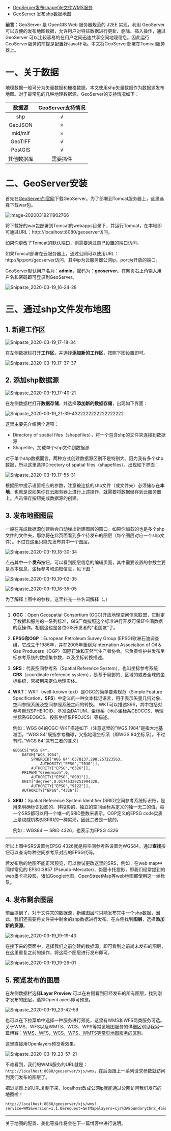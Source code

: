 - [GeoServer发布shapefile文件WMS服务](https://blog.csdn.net/qq_31832209/article/details/111559336)
- [GeoServer 发布shp数据地图](https://www.cnblogs.com/ssjxx98/p/12528688.html)

**前言**：GeoServer 是 OpenGIS Web 服务器规范的 J2EE 实现，利用 GeoServer  可以方便的发布地图数据，允许用户对特征数据进行更新、删除、插入操作，通过 GeoServer  可以比较容易的在用户之间迅速共享空间地理信息。因此运行GeoServer服务的前提是配置好Java环境。本文将GeoServer部署在Tomcat服务器上。

# 一、关于数据

地理数据一般可分为矢量数据和栅格数据，本文使用shp矢量数据作为数据源发布地图。对于最常见的几种地理数据源，GeoServer的支持情况如下：

|   数据源   | GeoServer支持情况 |
| :--------: | :---------------: |
|    shp     |         √         |
|  GeoJSON   |         ×         |
|  mid/mif   |         ×         |
|  GeoTIFF   |         √         |
|  PostGIS   |         √         |
| 其他数据库 |     需要插件      |

# 二、GeoServer安装

首先在[GeoServer的官网](http://geoserver.org/)下载GeoServer。为了部署到Tomcat服务器上，这里选择下载war包。

![image-20200319211902766](https://s1.ax1x.com/2020/03/20/86un7d.png)

将下载好的war包部署到Tomcat的webapps目录下，并运行Tomcat，在本地即可通过URL：http://localhost:8080/geoserver访问。

如果你更改了Tomcat的默认端口，则需要通过自己设置的端口访问。

如果Tomcat部署在云服务器上，通过公网可以使用URL：http://ip:port/geoserver访问，其中ip为云服务器公网ip，port为开放的端口。

GeoServer默认用户名为：**admin**，密码为：**geoserver**。在网页右上角输入用户名和密码即可登录到GeoServer。

![Snipaste_2020-03-19_16-24-28](https://s1.ax1x.com/2020/03/20/86um0H.png)

# 三、通过shp文件发布地图

## 1. 新建工作区

![Snipaste_2020-03-19_17-18-34](https://s1.ax1x.com/2020/03/20/86uene.png)

在左侧数据栏打开**工作区**，并选择**添加新的工作区**，按照下图设置即可。

![Snipaste_2020-03-19_17-37-37](https://s1.ax1x.com/2020/03/20/86uVXD.png)

## 2. 添加shp数据源

![Snipaste_2020-03-19_17-40-21](https://s1.ax1x.com/2020/03/20/86uE6O.png)

在左侧数据栏打开**数据存储**，并选择**添加新的数据存储**，出现如下界面：

![Snipaste_2020-03-19_21-39-4322222222222222222](https://s1.ax1x.com/2020/03/20/86uKAA.png)

这里主要先介绍两个选项：

- Directory of spatial files（shapefiles），将一个包含shp的文件夹连接到数据源
- Shapefile，加载单个shp文件到数据源

对于单个shp数据而言，两种方式创建数据源区别不是特别大。因为我有多个shp数据，所以这里选择Directory of spatial files（shapefiles）。出现如下界面：

![Snipaste_2020-03-19_17-55-31](https://s1.ax1x.com/2020/03/20/86uQht.png)

根据图中提示设置相应的参数，注意被连接的shp文件（或文件夹）必须储存在**本地**，也就是说如果你在云服务器上进行上述操作，就需要将数据储存到云服务器上。点击保存按钮完成数据源的创建。

## 3. 发布地图图层

一般在完成数据源创建后会自动弹出新建图层的窗口。如果你加载的也是多个shp文件的文件夹，那你将在此页面看到多个待发布的图层（每个图层对应一个shp文件）。不过在这里只能先发布其中一个图层。

![Snipaste_2020-03-19_18-30-34](https://s1.ax1x.com/2020/03/20/86u19P.png)

点击其中一个**发布**按钮，可以看到图层信息的编辑页面，其中需要设置的参数主要是基本信息、坐标参考和边框信息，见下图：

![Snipaste_2020-03-19_19-02-35](https://s1.ax1x.com/2020/03/20/86u31f.png)

![Snipaste_2020-03-19_18-35-05](https://s1.ax1x.com/2020/03/20/86uGjS.png)

为了解释上图中的参数，这里补充一些名词解释（。）

------

1. **OGC**：Open Geospatial Consortium (OGC)开放地理空间信息联盟，它制定了数据和服务的一系列标准，GIS厂商按照这个标准进行开发可保证空间数据的互操作。相信这也是各位GIS开发者的“老朋友”了。

2. **EPSG和OGP**：European Petroleum Survey Group  (EPSG)欧洲石油调查组，它成立于1986年，并在2005年重组为Internation Association of Oil &  Gas Producers（OGP）国际石油和天然气生产者协会。它负责维护并发布坐标参考系统的数据集参数，以及坐标转换描述。

3. **SRS**：代表空间参考系（Spatial Reference System），也叫坐标参考系统**CRS**（coordinate reference system），是基于局部的、区域的或者全球的坐标系统，常被用来定位地理实体。

4. **WKT**：WKT（well-known text）是OGC的简单要素规范（Simple Feature Specification，**SFS**）中定义的一种文本标记语言，用于表示矢量几何对象、空间参照系统及空间参照系统之间的转换。
    WKT可以描述SRS，其中包括对参考椭球SPHEROID、基准面DATUM、坐标系（地心坐标系GEOCCS、地理坐标系GEOGCS、投影坐标系PROJCS）等描述。

   例如：WGS 84的OGC-WKT描述如下（注意这里的“WGS 1984”是指大地基准面，“WGS 84”既指参考椭球，又指地理坐标系（即WGS 84坐标系）。不过有时，”WGS 84“兼有三者的含义）

   ```
   GEOGCS["WGS 84",
       DATUM["WGS_1984",
           SPHEROID["WGS 84",6378137,298.257223563,
               AUTHORITY["EPSG","7030"]],
           AUTHORITY["EPSG","6326"]],
       PRIMEM["Greenwich",0,
           AUTHORITY["EPSG","8901"]],
       UNIT["degree",0.01745329251994328,
           AUTHORITY["EPSG","9122"]],
       AUTHORITY["EPSG","4326"]]
   ```

5. **SRID**：Spatial Reference System Identifier  (SRID)空间参考系统标识符，是用来明确标识投影的、非投影的、独立的空间坐标系定义的独一无二的值。每一个SRS都可以用一个唯一的SRID整数来表示。OGP定义的EPSG code实质上是权威机构对SRID的一种实现，因此二者是一致的。

   例如：WGS84 — SRID 4326，也表示为EPSG 4326

------

所以上图中SRS设置为EPSG:4326就是将空间参考系设置为WGS84，通过**查找**按钮可以查询每种空间参考系对应的EPSG代码。

若发布后的地图不能正常预览，可以尝试更改这里的SRS，例如：在web map中同样常见的 EPSG:3857  (Pseudo-Mercator)，伪墨卡托投影，即我们经常提到的web墨卡托投影，诸如Google地图，OpenStreetMap等web地图都使用这一坐标系。

## 4.  发布剩余图层

前面提到了，对于文件夹的数据源，新建图层时只能发布其中一个shp数据，因此，我们还需要将文件夹中剩余的shp数据进行发布。在左侧找到**图层**，选择**添加新的资源**。

![Snipaste_2020-03-19_19-19-43](https://s1.ax1x.com/2020/03/20/86uYng.png)

在接下来的页面中，选择我们之前创建的数据源，即可看到之前尚未发布的图层，在这里重复之前的操作，将这两个图层进行发布即可。

![Snipaste_2020-03-19_19-26-01](https://s1.ax1x.com/2020/03/20/86utBQ.png)

## 5. 预览发布的图层

在左侧数据栏选择**Layer Preview** 可以在右侧看到已经发布的所有图层，找到刚才发布的图层，选择OpenLayers即可预览。

![Snipaste_2020-03-19_23-42-59](https://s1.ax1x.com/2020/03/20/86uN7j.png)

也可以在下拉菜单中选择一种服务进行预览，这里有WMS和WFS两类服务可选。关于WMS、WFS以及WMTS、WCS、WPS等常见地图服务的详细区别见我另一篇博客：[WMS、WFS、WCS、WPS、WMTS等常见地图服务的区别](https://blog.csdn.net/df1445/article/details/104989551)。

这里直接用Openlayers预览看效果。

![Snipaste_2020-03-19_23-57-21](https://s1.ax1x.com/2020/03/20/86uaAs.png)

不难看到，我们的WMS服务的URL就是：`http://localhost:8080/geoserver/xjs/wms`，在后面跟上一系列请求参数就访问到我们发布的图层了。

把浏览器上的URL复制下来，localhost改成公网ip就能通过公网访问我们发布的地图啦！

```
http://localhost:8080/geoserver/xjs/wms?service=WMS&version=1.1.0&request=GetMap&layers=xjs%3ABoundaryChn2_4l&bbox=73.44696044921875%2C3.408477306365967%2C135.08583068847656%2C53.557926177978516&width=768&height=624&srs=EPSG%3A4326&format=application/openlayer
```

------

关于地图的配置、美化等操作将会在下一篇博客中进行说明。